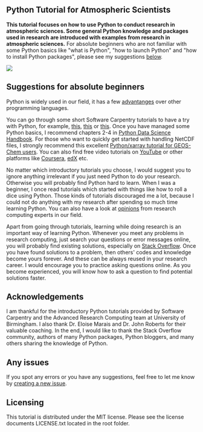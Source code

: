 ## Python Tutorial for Atmospheric Scientists

**This tutorial focuses on how to use Python to conduct research in atmospheric sciences. Some general Python knowledge and packages used in research are introduced with examples from research in atmospheric sciences.** For absolute beginners who are not familiar with some Python basics like "what is Python", "how to launch Python" and "how to install Python packages", please see my suggestions [below](https://github.com/GongdaLu/Python-Tutorial-for-Atmospheric-Scientists#suggestions-for-absolute-beginners).
 
![](https://github.com/GongdaLu/Python-for-Atmospheric-Scientists/blob/main/Data/python-packages.png)

## Suggestions for absolute beginners
Python is widely used in our field, it has a few [advantanges](https://github.com/geoschem/GEOSChem-python-tutorial#why-python) over other programming languages. 

You can go through some short Software Carpentry tutorials to have a try with Python, for example, [this](https://bham-carpentries.github.io/python-novice-inflammation/), [this](https://swcarpentry.github.io/python-novice-gapminder/) or [this](https://swcarpentry.github.io/python-novice-inflammation/index.html). Once you have managed some Python basics, I recommend chapters 2-4 in [Python Data Science Handbook](https://jakevdp.github.io/PythonDataScienceHandbook/). For those who want to quickly get started with handling NetCDF files, I strongly recommend this excellent [Python/xarray tutorial for GEOS-Chem users](https://github.com/geoschem/GEOSChem-python-tutorial). You can also find free video tutorials on [YouTube](https://www.youtube.com/results?search_query=Python) or other platforms like [Coursera](https://www.coursera.org/), [edX](https://www.edx.org/) etc.

No matter which introductory tutorials you choose, I would suggest you to ignore anything irrelevant if you just need Python to do your research. Otherwise you will probably find Python hard to learn. When I was a beginner, I once read tutorials which started with things like how to roll a dice using Python. Those kinds of tutorials discouraged me a lot, because I could not do anything with my research after spending so much time learning Python. You can also have a look at [opinions](https://github.com/geoschem/GEOSChem-python-tutorial#how-to-learn-python) from research computing experts in our field. 

Apart from going through tutorials, learning while doing research is an important way of learning Python. Whenever you meet any problems in research computing, just search your questions or error messages online, you will probably find existing solutions, especially on [Stack Overflow](https://stackoverflow.com/). Once you have found solutions to a problem, then others' codes and knowledge become yours forever. And these can be always reused in your research career. I would encourage you to practice asking questions online. As you become experienced, you will know how to ask a question to find potential solutions faster. 

## Acknowledgements
I am thankful for the introductory Python tutorials provided by Software Carpentry and the Advanced Research Computing team at University of Birmingham. I also thank Dr. Eloise Marais and Dr. John Roberts for their valuable coaching. In the end, I would like to thank the Stack Overflow community, authors of many Python packages, Python bloggers, and many others sharing the knowledge of Python.

## Any issues
If you spot any errors or you have any suggestions, feel free to let me know by [creating a new issue](https://docs.github.com/en/issues/tracking-your-work-with-issues/creating-issues/creating-an-issue).

## Licensing
This tutorial is distributed under the MIT license. Please see the license documents LICENSE.txt located in the root folder.
